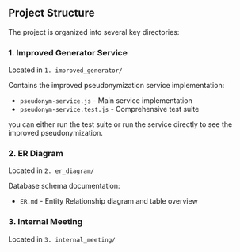 ## Project Structure

The project is organized into several key directories:

### 1. Improved Generator Service

Located in `1. improved_generator/`

Contains the improved pseudonymization service implementation:

- `pseudonym-service.js` - Main service implementation
- `pseudonym-service.test.js` - Comprehensive test suite

you can either run the test suite or run the service directly to see the improved pseudonymization.

### 2. ER Diagram

Located in `2. er_diagram/`

Database schema documentation:

- `ER.md` - Entity Relationship diagram and table overview


### 3. Internal Meeting

Located in `3. internal_meeting/`

